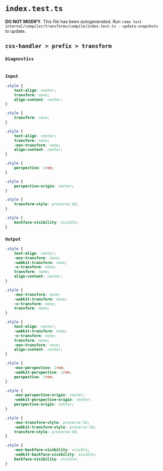 # `index.test.ts`

**DO NOT MODIFY**. This file has been autogenerated. Run `rome test internal/compiler/transforms/compile/index.test.ts --update-snapshots` to update.

## `css-handler > prefix > transform`

### `Diagnostics`

```css

```

### `Input`

```css
.style {
	text-align: center;
	transform: none;
	align-content: center;
}

.style {
	transform: none;
}

.style {
	text-align: center;
	transform: none;
	-moz-transform: none;
	align-content: center;
}

.style {
	perspective: 1rem;
}

.style {
	perspective-origin: center;
}

.style {
	transform-style: preserve-3d;
}

.style {
	backface-visibility: visible;
}

```

### `Output`

```css
.style {
	text-align: center;
	-moz-transform: none;
	-webkit-transform: none;
	-o-transform: none;
	transform: none;
	align-content: center;
}

.style {
	-moz-transform: none;
	-webkit-transform: none;
	-o-transform: none;
	transform: none;
}

.style {
	text-align: center;
	-webkit-transform: none;
	-o-transform: none;
	transform: none;
	-moz-transform: none;
	align-content: center;
}

.style {
	-moz-perspective: 1rem;
	-webkit-perspective: 1rem;
	perspective: 1rem;
}

.style {
	-moz-perspective-origin: center;
	-webkit-perspective-origin: center;
	perspective-origin: center;
}

.style {
	-moz-transform-style: preserve-3d;
	-webkit-transform-style: preserve-3d;
	transform-style: preserve-3d;
}

.style {
	-moz-backface-visibility: visible;
	-webkit-backface-visibility: visible;
	backface-visibility: visible;
}

```
